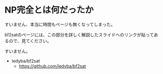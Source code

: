 # NP完全とは何だったか

すいません、本当に時間もページも無くなってしまった。

bf2satのページには、この部分を詳しく解説したスライドへのリンクが貼ってあるので、見てください。

すいません。

- ledyba/bf2sat 
  - https://github.com/ledyba/bf2sat